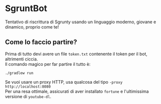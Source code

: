 # SgruntBot
Tentativo di riscrittura di Sgrunty usando un linguaggio moderno, giovane e dinamico, proprio come te!
## Come lo faccio partire?
Prima di tutto devi avere un file `token.txt` contenente il token per il bot, altrimenti ciccia.\
Il comando magico per far partire il tutto è:
```
./gradlew run
```

Se vuoi usare un proxy HTTP, usa qualcosa del tipo `-proxy http://localhost:8080`\
Per una resa ottimale, assicurati di aver installato `fortune` e l'ultimissima versione di `youtube-dl`.
